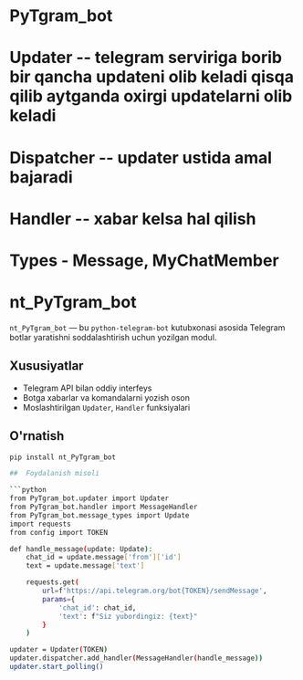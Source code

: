 # PyTgram_bot

# Updater -- telegram serviriga borib bir qancha updateni olib keladi qisqa qilib aytganda oxirgi updatelarni olib keladi

# Dispatcher -- updater ustida amal bajaradi

# Handler -- xabar kelsa hal qilish 

# Types - Message, MyChatMember

# nt_PyTgram_bot 

`nt_PyTgram_bot` — bu `python-telegram-bot` kutubxonasi asosida Telegram botlar yaratishni soddalashtirish uchun yozilgan modul.

## Xususiyatlar

- Telegram API bilan oddiy interfeys
- Botga xabarlar va komandalarni yozish oson
- Moslashtirilgan `Updater`, `Handler` funksiyalari

## O'rnatish

```bash
pip install nt_PyTgram_bot

##  Foydalanish misoli

```python
from PyTgram_bot.updater import Updater
from PyTgram_bot.handler import MessageHandler
from PyTgram_bot.message_types import Update
import requests
from config import TOKEN

def handle_message(update: Update):
    chat_id = update.message['from']['id']
    text = update.message['text']

    requests.get(
        url=f'https://api.telegram.org/bot{TOKEN}/sendMessage',
        params={
            'chat_id': chat_id,
            'text': f"Siz yubordingiz: {text}"
        }
    )

updater = Updater(TOKEN)
updater.dispatcher.add_handler(MessageHandler(handle_message))
updater.start_polling()



